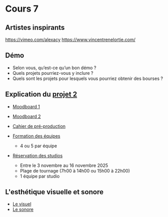 # Cours 7

## Artistes inspirants
https://vimeo.com/alexacy
https://www.vincentrenelortie.com/


## Démo 
* Selon vous, qu’est-ce qu’un bon démo ? 
* Quels projets pourriez-vous y inclure ?
* Quels sont les projets pour lesquels vous pourriez obtenir des bourses ?


## Explication du [projet 2](projet_02.md)

* [Moodboard 1](https://www.youtube.com/watch?v=p03cRSbIQFU) 
* [Moodboard 2](https://www.youtube.com/watch?v=PnZnjSFHSzY)
  
* [Cahier de pré-production](https://cmontmorency365-my.sharepoint.com/:p:/g/personal/flpilote_cmontmorency_qc_ca/EROE8xk9chtLnZO33gl_hgMBOTZj9-KvitOQIIqjKQTZMw?e=wTnIyh)
* [Formation des équipes](https://cmontmorency365-my.sharepoint.com/:w:/g/personal/flpilote_cmontmorency_qc_ca/EWARe1xWaRBKjEki4WRvD0UBga173W95fjX9bzgzUINTXA?e=y2hwrM)
  * 4 ou 5 par équipe
* [Réservation des studios](https://teamup.com/ks5tb2ed4b9yetgo9v)
    * Entre le 3 novembre au 16 novembre 2025
    * Plage de tournage (7h00 à 14h00 ou 15h00 à 22h00)
    * 1 équipe par studio


## L'esthétique visuelle et sonore
* [Le visuel](https://cmontmorency365-my.sharepoint.com/:p:/g/personal/flpilote_cmontmorency_qc_ca/EXngM1RITXtCjr4M-CwvYs4BNOnE6Ux89wYgerIvACzF9g?e=Uri2m8)
* [Le sonore](https://cmontmorency365-my.sharepoint.com/:p:/g/personal/flpilote_cmontmorency_qc_ca/EVYtu8fNOnNJnFoR1yifeygBMPQEWFQW_Ex9S52lYviJqw?e=bwPmiA)
